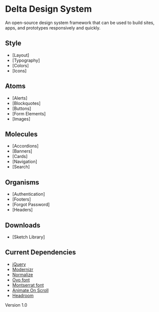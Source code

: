 # Delta Design System
An open-source design system framework that can be used to build sites, apps, and prototypes responsively and quickly.

## Style
- [Layout]
- [Typography]
- [Colors]
- [Icons]

## Atoms
- [Alerts]
- [Blockquotes]
- [Buttons]
- [Form Elements]
- [Images]

## Molecules
- [Accordions]
- [Banners]
- [Cards]
- [Navigation]
- [Search]

## Organisms
- [Authentication]
- [Footers]
- [Forgot Password]
- [Headers]

## Downloads
- [Sketch Library]

## Current Dependencies
- [jQuery](https://ajax.googleapis.com/ajax/libs/jquery/3.4.1/jquery.min.js)
- [Modernizr](https://cdnjs.cloudflare.com/ajax/libs/modernizr/2.8.3/modernizr.min.js)
- [Normalize](https://cdnjs.cloudflare.com/ajax/libs/normalize/8.0.1/normalize.min.css)
- [Ovo font](https://fonts.googleapis.com/css?family=Ovo)
- [Montserrat font](https://fonts.googleapis.com/css?family=Montserrat:400,700)
- [Animate On Scroll](https://github.com/michalsnik/aos/tree/v2)
- [Headroom](https://wicky.nillia.ms/headroom.js/)

Version 1.0